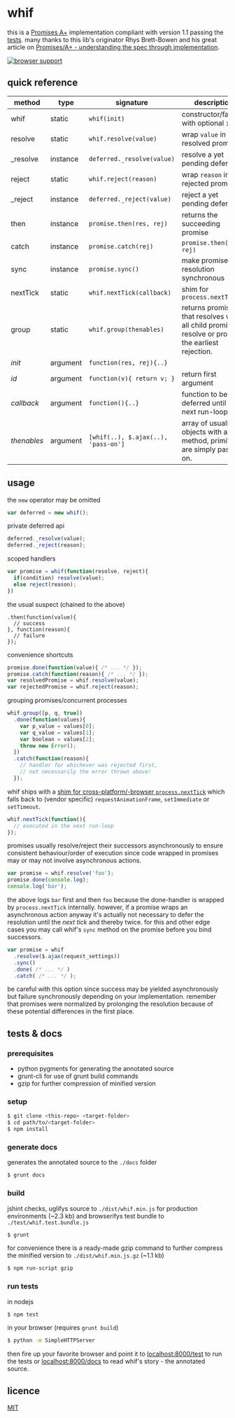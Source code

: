 
whif
====

this is a [Promises A+][3] implementation compliant with version 1.1 passing the [tests][2].
many thanks to this lib's originator Rhys Brett-Bowen and his great article on [Promises/A+ - understanding the spec through implementation][1].

[![browser support](https://ci.testling.com/espretto/whif.png)](https://ci.testling.com/espretto/whif)

[1]: http://modernjavascript.blogspot.de/2013/08/promisesa-understanding-by-doing.html
[2]: https://github.com/promises-aplus/promises-tests
[3]: http://promises-aplus.github.io/promises-spec/

quick reference
---------------

method | type | signature | description
--- | --- | --- | ---
whif | static | `whif(init)` | constructor/factory with optional `init`
resolve | static | `whif.resolve(value)` | wrap `value` in a resolved promise
_resolve | instance | `deferred._resolve(value)` | resolve a yet pending deferred
reject | static | `whif.reject(reason)` | wrap `reason` in a rejected promise
_reject | instance | `deferred._reject(value)` | reject a yet pending deferred
then | instance | `promise.then(res, rej)` | returns the succeeding promise
catch | instance | `promise.catch(rej)` | `promise.then(id, rej)`
sync | instance | `promise.sync()` | make promise's resolution synchronous
nextTick | static | `whif.nextTick(callback)` | shim for `process.nextTick`
group | static | `whif.group(thenables)` | returns promise that resolves when all child promises resolve or proxies the earliest rejection.
_init_ | argument | `function(res, rej){..}`
_id_ | argument | `function(v){ return v; }` | return first argument
_callback_ | argument | `function(){..}`| function to be deferred until the next run-loop
_thenables_ | argument | `[whif(..), $.ajax(..), 'pass-on']` | array of usually objects with a `then` method, primitives are simply passed on.

usage
-----

the `new` operator may be omitted
```js
var deferred = new whif();
```
private deferred api
```js
deferred._resolve(value);
deferred._reject(reason);
```
scoped handlers
```js
var promise = whif(function(resolve, reject){
  if(condition) resolve(value);
  else reject(reason);
})
```
the usual suspect (chained to the above)
```
.then(function(value){
  // success
}, function(reason){
  // failure
});
```
convenience shortcuts
```js
promise.done(function(value){ /* ... */ });
promise.catch(function(reason){ /* ... */ });
var resolvedPromise = whif.resolve(value);
var rejectedPromise = whif.reject(reason);
```
grouping promises/concurrent processes
```js
whif.group([p, q, true])
  .done(function(values){
    var p_value = values[0];
    var q_value = values[1];
    var boolean = values[2];
    throw new Error();
  })
  .catch(function(reason){
    // handler for whichever was rejected first,
    // not necessarily the error thrown above!
  });
```
whif ships with a [shim for cross-platform/-browser `process.nextTick`](https://gist.github.com/espretto/ec79d6d0fc7a898b92b1) which falls back to (vendor specific) `requestAnimationFrame`, `setImmediate` or `setTimeout`. 
```js
whif.nextTick(function(){
  // executed in the next run-loop
});
```
promises usually resolve/reject their successors asynchronously to ensure consistent behaviour/order of execution since code wrapped in promises may or may not involve asynchronous actions.
```js
var promise = whif.resolve('foo');
promise.done(console.log);
console.log('bar');
```
the above logs `bar` first and then `foo` because the done-handler is wrapped by `process.nextTick` internally. however, if a promise wraps an asynchronous action anyway it's actually not necessary to defer the resolution until the _next tick_ and thereby twice. for this and other edge cases you may call whif's `sync` method on the promise before you bind successors.
```js
var promise = whif
  .resolve($.ajax(request_settings))
  .sync()
  .done( /* ... */ )
  .catch( /* ... */ );
```
be careful with this option since success may be yielded asynchronously but failure synchronously depending on your implementation. remember that promises were normalized by prolonging the resolution because of these potential differences in the first place.

tests & docs
------------

### prerequisites
- python pygments for generating the annotated source
- grunt-cli for use of grunt build commands
- gzip for further compression of minified version

### setup
```sh
$ git clone <this-repo> <target-folder>
$ cd path/to/<target-folder>
$ npm install
```

### generate docs
generates the annotated source to the `./docs` folder
```sh
$ grunt docs
```

### build
jshint checks, uglifys source to `./dist/whif.min.js` for production environments (~2.3 kb) and browserifys test bundle to `./test/whif.test.bundle.js`
```sh
$ grunt
```
for convenience there is a ready-made gzip command to further compress the minified version to `./dist/whif.min.js.gz` (~1.1 kb)
```sh
$ npm run-script gzip
```

### run tests
in nodejs
```sh
$ npm test
```
in your browser (requires `grunt build`)
```sh
$ python -m SimpleHTTPServer
```
then fire up your favorite browser and point it to [localhost:8000/test](http://localhost:8000/test) to run the tests or [localhost:8000/docs](http://localhost:8000/docs/src/whif.js.html) to read whif's story - the annotated source.

licence
-------
[MIT](http://mariusrunge.com/mit-licence.html)